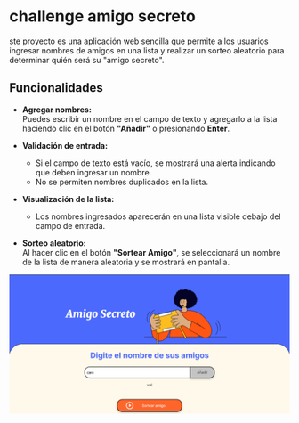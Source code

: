 # challenge amigo secreto

ste proyecto es una aplicación web sencilla que permite a los usuarios ingresar nombres de amigos en una lista y realizar un sorteo aleatorio para determinar quién será su "amigo secreto".

## Funcionalidades

- **Agregar nombres:**  
  Puedes escribir un nombre en el campo de texto y agregarlo a la lista haciendo clic en el botón **"Añadir"** o presionando **Enter**.

- **Validación de entrada:**  
  - Si el campo de texto está vacío, se mostrará una alerta indicando que deben ingresar un nombre.
  - No se permiten nombres duplicados en la lista.

- **Visualización de la lista:**  
  - Los nombres ingresados aparecerán en una lista visible debajo del campo de entrada.
 

- **Sorteo aleatorio:**  
  Al hacer clic en el botón **"Sortear Amigo"**, se seleccionará un nombre de la lista de manera aleatoria y se mostrará en pantalla.

![alt text](./assets/image.png)





